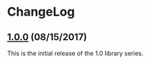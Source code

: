 # ChangeLog
        
## [1.0.0](https://github.com/commtech/cfscc/releases/tag/v1.0.0) (08/15/2017)
This is the initial release of the 1.0 library series.